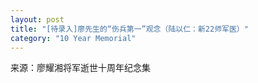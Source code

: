 ```yaml
---
layout: post
title: "[待录入]廖先生的“伤兵第一”观念（陆以仁：新22师军医）"
category: "10 Year Memorial"
---
```

来源：廖耀湘将军逝世十周年纪念集